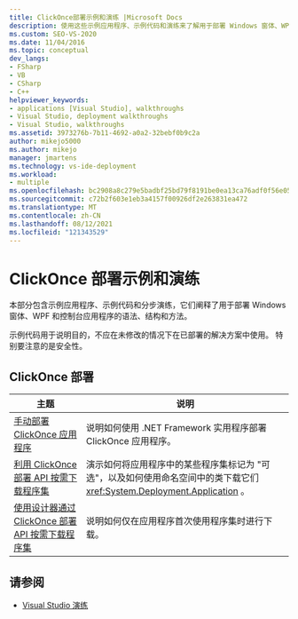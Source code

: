 ```yaml
---
title: ClickOnce部署示例和演练 |Microsoft Docs
description: 使用这些示例应用程序、示例代码和演练来了解用于部署 Windows 窗体、WPF 和控制台应用程序的技术。
ms.custom: SEO-VS-2020
ms.date: 11/04/2016
ms.topic: conceptual
dev_langs:
- FSharp
- VB
- CSharp
- C++
helpviewer_keywords:
- applications [Visual Studio], walkthroughs
- Visual Studio, deployment walkthroughs
- Visual Studio, walkthroughs
ms.assetid: 3973276b-7b11-4692-a0a2-32bebf0b9c2a
author: mikejo5000
ms.author: mikejo
manager: jmartens
ms.technology: vs-ide-deployment
ms.workload:
- multiple
ms.openlocfilehash: bc2908a8c279e5badbf25bd79f8191be0ea13ca76adf0f56e058424386636580
ms.sourcegitcommit: c72b2f603e1eb3a4157f00926df2e263831ea472
ms.translationtype: MT
ms.contentlocale: zh-CN
ms.lasthandoff: 08/12/2021
ms.locfileid: "121343529"
---
```

# <a name="clickonce-deployment-samples-and-walkthroughs"></a>ClickOnce 部署示例和演练
本部分包含示例应用程序、示例代码和分步演练，它们阐释了用于部署 Windows 窗体、WPF 和控制台应用程序的语法、结构和方法。

 示例代码用于说明目的，不应在未修改的情况下在已部署的解决方案中使用。 特别要注意的是安全性。

## <a name="clickonce-deployment"></a>ClickOnce 部署

|主题|说明|
|-----------|-----------------|
|[手动部署 ClickOnce 应用程序](../deployment/walkthrough-manually-deploying-a-clickonce-application.md)|说明如何使用 .NET Framework 实用程序部署 ClickOnce 应用程序。|
|[利用 ClickOnce 部署 API 按需下载程序集](../deployment/walkthrough-downloading-assemblies-on-demand-with-the-clickonce-deployment-api.md)|演示如何将应用程序中的某些程序集标记为 "可选"，以及如何使用命名空间中的类下载它们 <xref:System.Deployment.Application> 。|
|[使用设计器通过 ClickOnce 部署 API 按需下载程序集](../deployment/walkthrough-downloading-assemblies-on-demand-with-the-clickonce-deployment-api-using-the-designer.md)|说明如何仅在应用程序首次使用程序集时进行下载。|

## <a name="see-also"></a>请参阅

- [Visual Studio 演练](/previous-versions/szatc41e(v=vs.110))